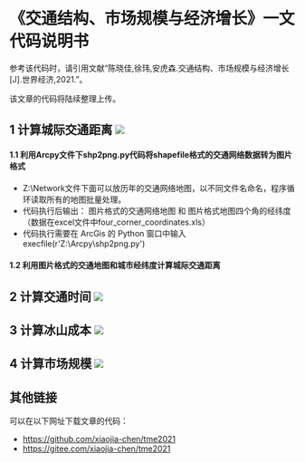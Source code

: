 # 《交通结构、市场规模与经济增长》一文代码说明书

参考该代码时，请引用文献“陈晓佳,徐玮,安虎森.交通结构、市场规模与经济增长[J].世界经济,2021.”。

该文章的代码将陆续整理上传。

## 1 计算城际交通距离 ![](http://latex.codecogs.com/svg.latex?d_{ij})

#### 1.1 利用Arcpy文件下shp2png.py代码将shapefile格式的交通网络数据转为图片格式
* Z:\Network文件下面可以放历年的交通网络地图，以不同文件名命名，程序循环读取所有的地图批量处理。
* 代码执行后输出： 图片格式的交通网络地图 和 图片格式地图四个角的经纬度（数据在excel文件中four_corner_coordinates.xls）
* 代码执行需要在 ArcGis 的 Python 窗口中输入 execfile(r'Z:\Arcpy\shp2png.py')

#### 1.2 利用图片格式的交通地图和城市经纬度计算城际交通距离


## 2 计算交通时间 ![](http://latex.codecogs.com/svg.latex?T_{ijt}^m)



## 3 计算冰山成本 ![](http://latex.codecogs.com/svg.latex?tau_{it})



## 4 计算市场规模 ![](http://latex.codecogs.com/svg.latex?MS_{it})

## 其他链接 
可以在以下网址下载文章的代码：
* https://github.com/xiaojia-chen/tme2021
* https://gitee.com/xiaojia-chen/tme2021
